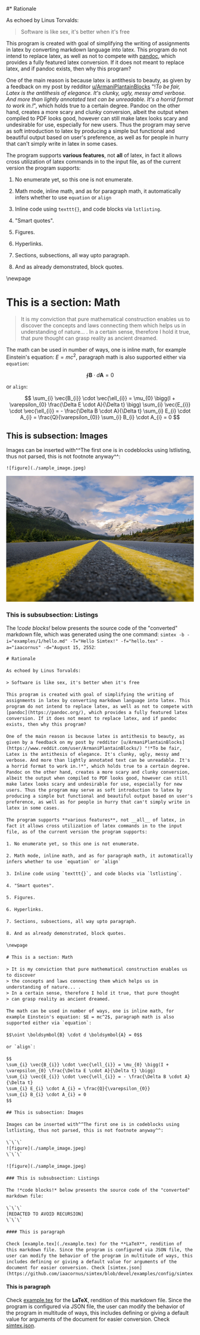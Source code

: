 #* Rationale

As echoed by Linus Torvalds:

> Software is like sex, it's better when it's free

This program is created with goal of simplifying the writing of assignments in latex by converting markdown language into latex. This program do not intend to replace latex, as well as not to compete with [pandoc](https://pandoc.org/), which provides a fully featured latex conversion. If it does not meant to replace latex, and if pandoc exists, then why this program?

One of the main reason is because latex is antithesis to beauty, as given by a feedback on my post by redditor [u/ArmaniPlantainBlocks](https://www.reddit.com/user/ArmaniPlantainBlocks/) "!*To be fair, Latex is the antithesis of elegance. It's clunky, ugly, messy amd verbose. And more than lightly annotated text can be unreadable. It's a horrid format to work in.!*", which holds true to a certain degree. Pandoc on the other hand, creates a more scary and clunky conversion, albeit the output when compiled to PDF looks good, however can still make latex looks scary and undesirable for use, especially for new users. Thus the program may serve as soft introduction to latex by producing a simple but functional and beautiful output based on user's preference, as well as for people in hurry that can't simply write in latex in some cases.

The program supports **various features**, not __all__ of latex, in fact it allows cross utilization of latex commands in to the input file, as of the current version the program supports:

1. No enumerate yet, so this one is not enumerate.

2. Math mode, inline math, and as for paragraph math, it automatically infers whether to use `equation` or `align`

3. Inline code using `texttt{}`, and code blocks via `lstlisting`.

4. "Smart quotes".

5. Figures.

6. Hyperlinks.

7. Sections, subsections, all way upto paragraph.

8. And as already demonstrated, block quotes.

\newpage

# This is a section: Math

> It is my conviction that pure mathematical construction enables us to discover
> the concepts and laws connecting them which helps us in understanding of nature... .
> In a certain sense, therefore I hold it true, that pure thought
> can grasp reality as ancient dreamed.

The math can be used in number of ways, one is inline math, for example Einstein's equation: $E = mc^2$, paragraph math is also supported either via `equation`:

$$\oint \boldsymbol{B} \cdot d \boldsymbol{A} = 0$$

or `align`:

$$
\sum_{i} \vec{B_{i}} \cdot \vec{\ell_{i}} = \mu_{0} \bigg(I + \varepsilon_{0} \frac{\Delta E \cdot A}{\Delta t} \bigg)
\sum_{i} \vec{E_{i}} \cdot \vec{\ell_{i}} = - \frac{\Delta B \cdot A}{\Delta t}
\sum_{i} E_{i} \cdot A_{i} = \frac{Q}{\varepsilon_{0}}
\sum_{i} B_{i} \cdot A_{i} = 0
$$

## This is subsection: Images

Images can be inserted with^^The first one is in codeblocks using lstlisting, thus not parsed, this is not footnote anyway^^:

```
![figure](./sample_image.jpeg)
```

![figure](./sample_image.jpeg)

### This is subsubsection: Listings

The !*code blocks!* below presents the source code of the "converted" markdown file, which was generated using the one command: `simtex -b -i="examples/1/hello.md" -T="Hello Simtex!" -f="hello.tex" -a="iaacornus" -d="August 15, 2552`:

```
# Rationale

As echoed by Linus Torvalds:

> Software is like sex, it's better when it's free

This program is created with goal of simplifying the writing of assignments in latex by converting markdown language into latex. This program do not intend to replace latex, as well as not to compete with [pandoc](https://pandoc.org/), which provides a fully featured latex conversion. If it does not meant to replace latex, and if pandoc exists, then why this program?

One of the main reason is because latex is antithesis to beauty, as given by a feedback on my post by redditor [u/ArmaniPlantainBlocks](https://www.reddit.com/user/ArmaniPlantainBlocks/) "!*To be fair, Latex is the antithesis of elegance. It's clunky, ugly, messy amd verbose. And more than lightly annotated text can be unreadable. It's a horrid format to work in.!*", which holds true to a certain degree. Pandoc on the other hand, creates a more scary and clunky conversion, albeit the output when compiled to PDF looks good, however can still make latex looks scary and undesirable for use, especially for new users. Thus the program may serve as soft introduction to latex by producing a simple but functional and beautiful output based on user's preference, as well as for people in hurry that can't simply write in latex in some cases.

The program supports **various features**, not __all__ of latex, in fact it allows cross utilization of latex commands in to the input file, as of the current version the program supports:

1. No enumerate yet, so this one is not enumerate.

2. Math mode, inline math, and as for paragraph math, it automatically infers whether to use `equation` or `align`

3. Inline code using `texttt{}`, and code blocks via `lstlisting`.

4. "Smart quotes".

5. Figures.

6. Hyperlinks.

7. Sections, subsections, all way upto paragraph.

8. And as already demonstrated, block quotes.

\newpage

# This is a section: Math

> It is my conviction that pure mathematical construction enables us to discover
> the concepts and laws connecting them which helps us in understanding of nature... .
> In a certain sense, therefore I hold it true, that pure thought
> can grasp reality as ancient dreamed.

The math can be used in number of ways, one is inline math, for example Einstein's equation: $E = mc^2$, paragraph math is also supported either via `equation`:

$$\oint \boldsymbol{B} \cdot d \boldsymbol{A} = 0$$

or `align`:

$$
\sum_{i} \vec{B_{i}} \cdot \vec{\ell_{i}} = \mu_{0} \bigg(I + \varepsilon_{0} \frac{\Delta E \cdot A}{\Delta t} \bigg)
\sum_{i} \vec{E_{i}} \cdot \vec{\ell_{i}} = - \frac{\Delta B \cdot A}{\Delta t}
\sum_{i} E_{i} \cdot A_{i} = \frac{Q}{\varepsilon_{0}}
\sum_{i} B_{i} \cdot A_{i} = 0
$$

## This is subsection: Images

Images can be inserted with^^The first one is in codeblocks using lstlisting, thus not parsed, this is not footnote anyway^^:

\`\`\`
![figure](./sample_image.jpeg)
\`\`\`

![figure](./sample_image.jpeg)

### This is subsubsection: Listings

The !*code blocks!* below presents the source code of the "converted" markdown file:

\`\`\`
[REDACTED TO AVOID RECURSION]
\`\`\`

#### This is paragraph

Check [example.tex](./example.tex) for the **LaTeX**, rendition of this markdown file. Since the program is configured via JSON file, the user can modify the behavior of the program in multitude of ways, this includes defining or giving a default value for arguments of the document for easier conversion. Check [simtex.json](https://github.com/iaacornus/simtex/blob/devel/examples/config/simtex.json).

```

#### This is paragraph

Check [example.tex](./example.tex) for the **LaTeX**, rendition of this markdown file. Since the program is configured via JSON file, the user can modify the behavior of the program in multitude of ways, this includes defining or giving a default value for arguments of the document for easier conversion. Check [simtex.json](https://github.com/iaacornus/simtex/blob/devel/examples/config/simtex.json).
